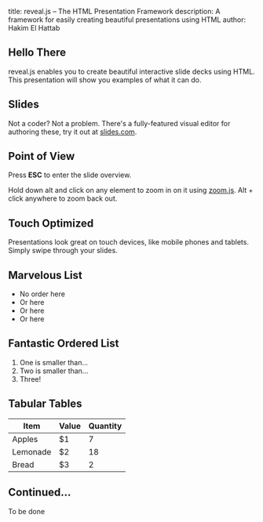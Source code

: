 title: reveal.js – The HTML Presentation Framework
description: A framework for easily creating beautiful presentations using HTML
author: Hakim El Hattab



## Hello There

reveal.js enables you to create beautiful interactive slide decks using HTML.
This presentation will show you examples of what it can do.


## Slides

Not a coder? Not a problem. There's a fully-featured visual editor for authoring these,
try it out at [slides.com](http://slides.com).


## Point of View

Press **ESC** to enter the slide overview.

Hold down alt and click on any element to zoom in on it using
[zoom.js](http://lab.hakim.se/zoom-js). Alt + click anywhere to zoom back out.


## Touch Optimized

Presentations look great on touch devices, like mobile phones and tablets.
Simply swipe through your slides.


## Marvelous List

- No order here
- Or here
- Or here
- Or here


## Fantastic Ordered List

1. One is smaller than...
2. Two is smaller than...
3. Three!


## Tabular Tables

Item     |  Value  | Quantity
---------|---------|---------
Apples   | $1      | 7
Lemonade | $2      | 18
Bread    | $3      | 2


## Continued...

To be done
